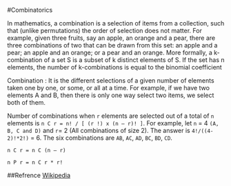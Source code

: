 #Combinatorics

In mathematics, a combination is a selection of items from a 
collection, such that (unlike permutations) the order of selection 
does not matter. For example, given three fruits, say an apple, an 
orange and a pear, there are three combinations of two that can be 
drawn from this set: an apple and a pear; an apple and an orange; or a 
pear and an orange. More formally, a k-combination of a set S is a 
subset of k distinct elements of S. If the set has n elements, the 
number of k-combinations is equal to the binomial coefficient

Combination : It is the different selections of a given number of                    elements taken one by one, or some, or all at a time.                  For example, if we have two elements A and B, then there               is only one way select two items, we select both of them.

Number of combinations when `r` elements are selected out of a total of `n` elements is `n C r = n! / [ (r !) x (n – r)! ]`. For example, 
let `n` = 4 `(A, B, C and D)` and `r`= 2 (All combinations of size 2).
The answer is `4!/((4-2)!*2!)` = 6. The six combinations are `AB`,
`AC`, `AD`, `BC`, `BD`, `CD`.

`n C r = n C (n – r)`

`n P r = n C r * r!`

##Refrence
[Wikipedia](https://en.wikipedia.org/wiki/Combination)
